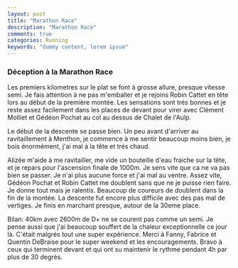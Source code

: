 ```yaml
---
layout: post
title: "Marathon Race"
description: "Marathon Race"
comments: true
categories: Running
keywords: "dummy content, lorem ipsum"
---
```


### Déception à la Marathon Race

Les premiers kilometres sur le plat se font à grosse allure, presque vitesse semi. 
Je fais attention à ne pas m'emballer et je rejoins Robin Cattet en tête lors au début
de la première montée. Les sensations sont trés bonnes et je reste assez facilement dans les 
places de devant pour virer avec Clément Molliet et Gédéon Pochat au col au dessus de Chalet de 
l'Aulp. 

Le début de la descente se passe bien. Un peu avant d'arriver au ravitaillement à Menthon, 
je commence à me sentir beaucoup moins bien, je bois énormément, j'ai mal à la tête et trés chaud.

Alizée m'aide à me ravitailler, me vide un bouteille d'eau fraiche sur la tête, et je repars pour 
l'ascension finale de 1000m. Je sens vite que ca ne va pas bien se passer. Je n'ai plus aucune force
et j'ai mal au ventre. Assez vite, Gédéon Pochat et Robin Cattet me doublent sans que ne je puisse 
rien faire. Je donne tout mais je ralentis. Beaucoup de coureurs de doublent dans la fin de la 
montée. La descente fut encore plus difficile avec des pas mal de vertiges. Je finis en marchant 
presque, autour de la 30eme place.

Bilan: 40km avec 2600m de D+ ne se courent pas comme un semi. Je pense aussi que j'ai beaucoup souffert
de la chaleur exceptionnelle ce jour là. C'était malgrés tout une super expérience. Merci à Fanny, Fabrice et 
Quentin DeBraise pour le super weekend et les encouragements. Bravo à ceux
qui terminent devant et qui ont su maintenir le rythme pendant 4h par plus de 30 degrés.

